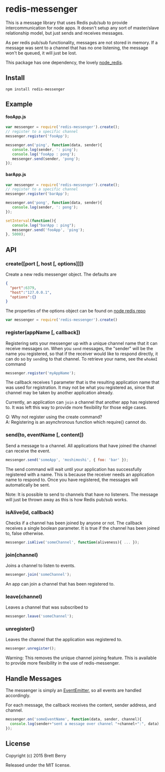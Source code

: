 # redis-messenger
This is a message library that uses Redis pub/sub to provide intercommunication for node apps.  It doesn't setup any sort of master/slave relationship model, but just sends and receives messages.

As per redis pub/sub functionality, messages are not stored in memory.  If a message was sent to a channel that has no one listening, the message won't be queued, it will just be lost.

This package has one dependency, the lovely [node_redis](https://github.com/NodeRedis/node_redis).

## Install

`npm install redis-messenger`

## Example

#### fooApp.js

```javascript
var messenger = require('redis-messenger').create();
// register to a specific channel
messenger.register('fooApp');

messenger.on('ping', function(data, sender){
   console.log(sender, ': ping');
   console.log('fooApp : pong');
   messenger.send(sender, 'pong');
});
```

#### barApp.js

```javascript
var messenger = require('redis-messenger').create();
// register to a specific channel
messenger.register('barApp');

messenger.on('pong', function(data, sender){
   console.log(sender, ': pong');
});

setInterval(function(){
   console.log("barApp : ping");
   messenger.send('fooApp', 'ping');
}, 5000);
```

## API

### create([port [, host [, options]]])
Create a new redis messenger object.  The defaults are

```json
{
  "port":6379,
  "host":"127.0.0.1",
  "options":{}
}
```

The properties of the options object can be found on [node redis repo](https://github.com/NodeRedis/node_redis#rediscreateclient)

```javascript
var messenger = require('redis-messenger').create()
```

### register(appName [, callback])
Registering sets your messenger up with a unique channel name that it can receive messages on.  When you `send` messages, the "sender" will be the name you registered, so that if the receiver would like to respond directly, it can do so by `send`ing to that channel.  To retrieve your name, see the `whoAmI` command

```javascript
messenger.register('myAppName');
```

The callback receives 1 parameter that is the resulting application name that was used for registration.  It may not be what you registered as, since that channel may be taken by another application already.

Currently, an application can `join` a channel that another app has registered to. It was left this way to provide more flexibility for those edge cases.

Q: Why not register using the create command?  
A: Registering is an asynchronous function which require() cannot do.

### send(to, eventName [, content])
Send a message to a channel.  All applications that have joined the channel can receive the event.

```javascript
messenger.send('someApp', 'moshimoshi', { foo: 'bar' });
```

The send command will wait until your application has successfully registered with a name.  This is because the receiver needs an application name to respond to.  Once you have registered, the messages will automatically be sent.

Note: It is possible to send to channels that have no listeners.  The message will just be thrown away as this is how Redis pub/sub  works.

### isAlive(id, callback)
Checks if a channel has been joined by anyone or not.  The callback receives a single boolean parameter.  It is true if the channel has been joined to, false otherwise.

```javascript
messenger.isAlive('someChannel', function(aliveness){ ... });
```

### join(channel)
Joins a channel to listen to events.

```javascript
messenger.join('someChannel');
```

An app can join a channel that has been registered to.

### leave(channel)
Leaves a channel that was subscribed to

```javascript
messenger.leave('someChannel');
```

### unregister()
Leaves the channel that the application was registered to.

```javascript
messenger.unregister();
```

Warning: This removes the unique channel joining feature.  This is available to provide more flexibility in the use of redis-messenger.

## Handle Messages
The messenger is simply an [EventEmitter](https://nodejs.org/api/events.html#events_class_events_eventemitter), so all events are handled accordingly.

For each message, the callback receives the content, sender address, and channel.

```javascript
messenger.on('someEventName', function(data, sender, channel){
  console.log(sender+"sent a message over channel "+channel+":", data);
});
```

## License

Copyright (c) 2015 Brett Berry

Released under the MIT license.
